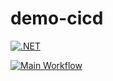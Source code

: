 # demo-cicd
[![.NET](https://github.com/dat0609/demo-cicd/actions/workflows/dotnet.yml/badge.svg)](https://github.com/dat0609/demo-cicd/actions/workflows/dotnet.yml)

[![Main Workflow](https://github.com/dat0609/demo-cicd/actions/workflows/build.yml/badge.svg)](https://github.com/dat0609/demo-cicd/actions/workflows/build.yml)
